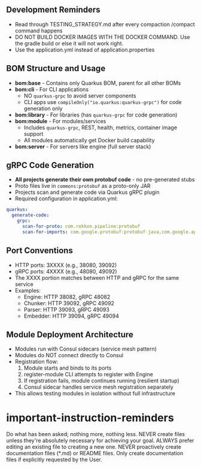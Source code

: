## Development Reminders
- Read through TESTING_STRATEGY.md after every compaction /compact command happens
- DO NOT BUILD DOCKER IMAGES WITH THE DOCKER COMMAND.  Use the gradle build or else it will not work right.
- Use the application.yml instead of application.properties

## BOM Structure and Usage
- **bom:base** - Contains only Quarkus BOM, parent for all other BOMs
- **bom:cli** - For CLI applications
  - NO `quarkus-grpc` to avoid server components
  - CLI apps use `compileOnly("io.quarkus:quarkus-grpc")` for code generation only
- **bom:library** - For libraries (has `quarkus-grpc` for code generation)
- **bom:module** - For modules/services 
  - Includes `quarkus-grpc`, REST, health, metrics, container image support
  - All modules automatically get Docker build capability
- **bom:server** - For servers like engine (full server stack)

## gRPC Code Generation
- **All projects generate their own protobuf code** - no pre-generated stubs
- Proto files live in `commons:protobuf` as a proto-only JAR
- Projects scan and generate code via Quarkus gRPC plugin
- Required configuration in application.yml:
```yaml
quarkus:
  generate-code:
    grpc:
      scan-for-proto: com.rokkon.pipeline:protobuf
      scan-for-imports: com.google.protobuf:protobuf-java,com.google.api.grpc:proto-google-common-protos
```

## Port Conventions
- HTTP ports: 3XXXX (e.g., 38080, 39092)
- gRPC ports: 4XXXX (e.g., 48080, 49092)
- The XXXX portion matches between HTTP and gRPC for the same service
- Examples:
  - Engine: HTTP 38082, gRPC 48082
  - Chunker: HTTP 39092, gRPC 49092
  - Parser: HTTP 39093, gRPC 49093
  - Embedder: HTTP 39094, gRPC 49094

## Module Deployment Architecture
- Modules run with Consul sidecars (service mesh pattern)
- Modules do NOT connect directly to Consul
- Registration flow:
  1. Module starts and binds to its ports
  2. register-module CLI attempts to register with Engine
  3. If registration fails, module continues running (resilient startup)
  4. Consul sidecar handles service mesh registration separately
- This allows testing modules in isolation without full infrastructure

# important-instruction-reminders
Do what has been asked; nothing more, nothing less.
NEVER create files unless they're absolutely necessary for achieving your goal.
ALWAYS prefer editing an existing file to creating a new one.
NEVER proactively create documentation files (*.md) or README files. Only create documentation files if explicitly requested by the User.